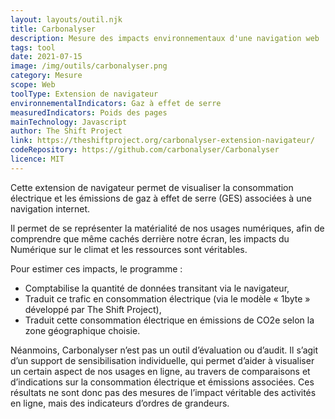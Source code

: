 ```yaml
---
layout: layouts/outil.njk
title: Carbonalyser
description: Mesure des impacts environnementaux d'une navigation web
tags: tool
date: 2021-07-15
image: /img/outils/carbonalyser.png
category: Mesure
scope: Web
toolType: Extension de navigateur
environnementalIndicators: Gaz à effet de serre
measuredIndicators: Poids des pages
mainTechnology: Javascript
author: The Shift Project
link: https://theshiftproject.org/carbonalyser-extension-navigateur/
codeRepository: https://github.com/carbonalyser/Carbonalyser
licence: MIT
---
```


Cette extension de navigateur permet de visualiser la consommation électrique et les émissions de gaz à effet de serre (GES) associées à une navigation internet.

Il permet de se représenter la matérialité de nos usages numériques, afin de comprendre que même cachés derrière notre écran, les impacts du Numérique sur le climat et les ressources sont véritables.

Pour estimer ces impacts, le programme :

* Comptabilise la quantité de données transitant via le navigateur,
* Traduit ce trafic en consommation électrique (via le modèle « 1byte » développé par The Shift Project),
* Traduit cette consommation électrique en émissions de CO2e selon la zone géographique choisie.

Néanmoins, Carbonalyser n’est pas un outil d’évaluation ou d’audit. Il s’agit d’un support de sensibilisation individuelle, qui permet d’aider à visualiser un certain aspect de nos usages en ligne, au travers de comparaisons et d’indications sur la consommation électrique et émissions associées. Ces résultats ne sont donc pas des mesures de l’impact véritable des activités en ligne, mais des indicateurs d’ordres de grandeurs.
